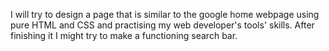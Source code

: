 I will try to design a page that is similar to the google home webpage using pure HTML and CSS and practising my web developer's tools' skills. After finishing it I might try to make a functioning search bar.